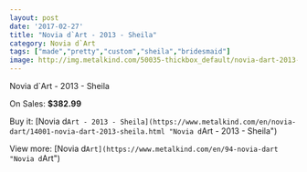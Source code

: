 ```yaml
---
layout: post
date: '2017-02-27'
title: "Novia d`Art - 2013 - Sheila"
category: Novia d`Art
tags: ["made","pretty","custom","sheila","bridesmaid"]
image: http://img.metalkind.com/50035-thickbox_default/novia-dart-2013-sheila.jpg
---
```

Novia d`Art - 2013 - Sheila

On Sales: **$382.99**
<a href="https://www.metalkind.com/en/novia-dart/14001-novia-dart-2013-sheila.html"><amp-img layout="responsive" width="600" height="600" src="//img.metalkind.com/50035-thickbox_default/novia-dart-2013-sheila.jpg" alt="Novia d`Art - 2013 - Sheila 0" /></a>

Buy it: [Novia d`Art - 2013 - Sheila](https://www.metalkind.com/en/novia-dart/14001-novia-dart-2013-sheila.html "Novia d`Art - 2013 - Sheila")

View more: [Novia d`Art](https://www.metalkind.com/en/94-novia-dart "Novia d`Art")
